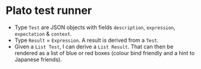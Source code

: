 # Plato test runner

* Type `Test` are JSON objects with fields `description`, `expression`, `expectation` & `context`.
* Type `Result` = `Expression`. A result is derived from a `Test`.
* Given a `List Test`, I can derive a `List Result`. That can then be rendered as a list of blue or red boxes (colour bind friendly and a hint to Japanese friends).
